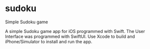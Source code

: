 # sudoku
Simple Sudoku game

A simple Sudoku game app for iOS programmed with Swift.
The User Interface was programmed with SwiftUI.
Use Xcode to build and iPhone/Simulator to install and run the app.
